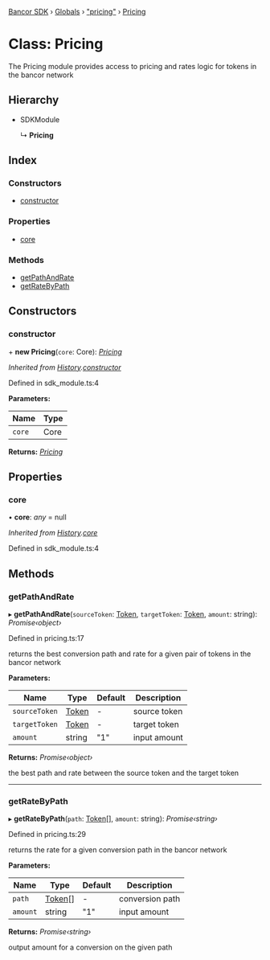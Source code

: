 [Bancor SDK](../README.md) › [Globals](../globals.md) › ["pricing"](../modules/_pricing_.md) › [Pricing](_pricing_.pricing.md)

# Class: Pricing

The Pricing module provides access to pricing and rates logic for tokens in the bancor network

## Hierarchy

* SDKModule

  ↳ **Pricing**

## Index

### Constructors

* [constructor](_pricing_.pricing.md#constructor)

### Properties

* [core](_pricing_.pricing.md#core)

### Methods

* [getPathAndRate](_pricing_.pricing.md#getpathandrate)
* [getRateByPath](_pricing_.pricing.md#getratebypath)

## Constructors

###  constructor

\+ **new Pricing**(`core`: Core): *[Pricing](_pricing_.pricing.md)*

*Inherited from [History](_history_.history.md).[constructor](_history_.history.md#constructor)*

Defined in sdk_module.ts:4

**Parameters:**

Name | Type |
------ | ------ |
`core` | Core |

**Returns:** *[Pricing](_pricing_.pricing.md)*

## Properties

###  core

• **core**: *any* = null

*Inherited from [History](_history_.history.md).[core](_history_.history.md#core)*

Defined in sdk_module.ts:4

## Methods

###  getPathAndRate

▸ **getPathAndRate**(`sourceToken`: [Token](../interfaces/_types_.token.md), `targetToken`: [Token](../interfaces/_types_.token.md), `amount`: string): *Promise‹object›*

Defined in pricing.ts:17

returns the best conversion path and rate for a given pair of tokens in the bancor network

**Parameters:**

Name | Type | Default | Description |
------ | ------ | ------ | ------ |
`sourceToken` | [Token](../interfaces/_types_.token.md) | - | source token |
`targetToken` | [Token](../interfaces/_types_.token.md) | - | target token |
`amount` | string | "1" | input amount  |

**Returns:** *Promise‹object›*

the best path and rate between the source token and the target token

___

###  getRateByPath

▸ **getRateByPath**(`path`: [Token](../interfaces/_types_.token.md)[], `amount`: string): *Promise‹string›*

Defined in pricing.ts:29

returns the rate for a given conversion path in the bancor network

**Parameters:**

Name | Type | Default | Description |
------ | ------ | ------ | ------ |
`path` | [Token](../interfaces/_types_.token.md)[] | - | conversion path |
`amount` | string | "1" | input amount  |

**Returns:** *Promise‹string›*

output amount for a conversion on the given path
